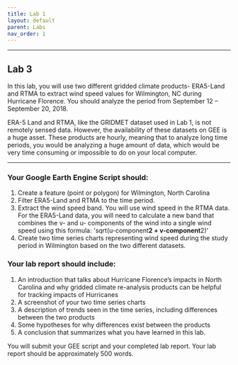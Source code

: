 ```yaml
---
title: Lab 1
layout: default
parent: Labs
nav_order: 1
---
```


<style>
div.blue { background-color:#e0f0ff; padding: 10px 10px 3px 10px;}
</style>

------------------------------------------------------------------------
## Lab 3

In this lab, you will use two different gridded climate products- ERA5-Land and RTMA to extract wind speed values for Wilmington, NC during Hurricane Florence. You should analyze the period from September 12 – September 20, 2018. 

ERA-5 Land and RTMA, like the GRIDMET dataset used in Lab 1, is not remotely sensed data. However, the availability of these datasets on GEE is a huge asset. These products are hourly, meaning that to analyze long time periods, you would be analyzing a huge amount of data, which would be very time consuming or impossible to do on your local computer. 

------------------------------------------------------------------------
### Your Google Earth Engine Script should:
1.	Create a feature (point or polygon) for Wilmington, North Carolina
2.	 Filter ERA5-Land and RTMA to the time period.
3.	Extract the wind speed band. You will use wind speed in the RTMA data. For the ERA5-Land data, you will need to calculate a new band that combines the v- and u- components of the wind into a single wind speed using this formula:
    'sqrt(u-component**2 + v-component**2)' 
4.	Create two time series charts representing wind speed during the study period in Wilmington based on the two different datasets.


### Your lab report should include:
1.	An introduction that talks about Hurricane Florence’s impacts in North Carolina and why gridded climate re-analysis products can be helpful for tracking impacts of Hurricanes
2.	A screenshot of your two time series charts
3.	A description of trends seen in the time series, including differences between the two products
4.	Some hypotheses for why differences exist between the products
5.	A conclusion that summarizes what you have learned in this lab. 

You will submit your GEE script and your completed lab report. Your lab report should be approximately 500 words. 
